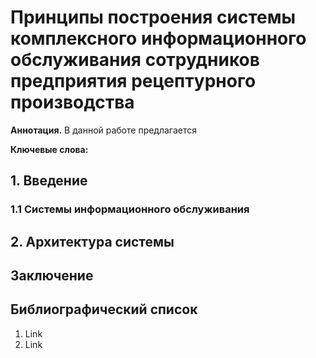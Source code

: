# Принципы построения системы комплексного информационного обслуживания сотрудников предприятия рецептурного производства

**Аннотация.**  В данной работе предлагается

**Ключевые слова:**

## 1. Введение

### 1.1 Системы информационного обслуживания

## 2. Архитектура системы

## Заключение

## Библиографический список

1. Link
2. Link

